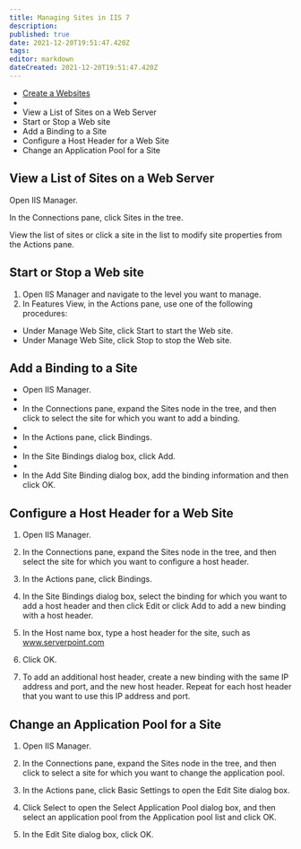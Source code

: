 ```yaml
---
title: Managing Sites in IIS 7
description: 
published: true
date: 2021-12-20T19:51:47.420Z
tags: 
editor: markdown
dateCreated: 2021-12-20T19:51:47.420Z
---
```


- [Create a Websites](/ThirdPartyPanelsApplicationSoftwares/IIS/IIS7/AdministrativeTaskwithIIS7)
- 
- View a List of Sites on a Web Server
- Start or Stop a Web site
- Add a Binding to a Site
- Configure a Host Header for a Web Site
- Change an Application Pool for a Site

## View a List of Sites on a Web Server

Open IIS Manager. 

In the Connections pane, click Sites in the tree.

View the list of sites or click a site in the list to modify site properties from the Actions pane.

## Start or Stop a Web site

1. Open IIS Manager and navigate to the level you want to manage.  
1. In Features View, in the Actions pane, use one of the following procedures:

- Under Manage Web Site, click Start to start the Web site.
- Under Manage Web Site, click Stop to stop the Web site.

## Add a Binding to a Site

- Open IIS Manager. 
- 
- In the Connections pane, expand the Sites node in the tree, and then click to select the site for which you want to add a binding.
- 
- In the Actions pane, click Bindings.
- 
- In the Site Bindings dialog box, click Add.
- 
- In the Add Site Binding dialog box, add the binding information and then click OK.


## Configure a Host Header for a Web Site

1. Open IIS Manager. 

1. In the Connections pane, expand the Sites node in the tree, and then select the site for which you want to configure a host header.

1. In the Actions pane, click Bindings.
 
1. In the Site Bindings dialog box, select the binding for which you want to add a host header and then click Edit or click Add to add a new binding with a host header.

1. In the Host name box, type a host header for the site, such as www.serverpoint.com

1. Click OK.

1. To add an additional host header, create a new binding with the same IP address and port, and the new host header. Repeat for each host header that you want to use this IP address and port.

## Change an Application Pool for a Site

1. Open IIS Manager.

1. In the Connections pane, expand the Sites node in the tree, and then click to select a site for which you want to change the application pool.

1. In the Actions pane, click Basic Settings to open the Edit Site dialog box.

1. Click Select to open the Select Application Pool dialog box, and then select an application pool from the Application pool list and click OK.

1. In the Edit Site dialog box, click OK.


